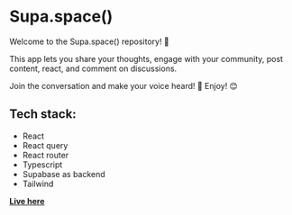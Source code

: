 # Supa.space()

Welcome to the Supa.space() repository! 🚀

This app lets you share your thoughts, engage with your community, post content, react, and comment on discussions.

Join the conversation and make your voice heard! 🎉
Enjoy! 😊

## Tech stack:

- React
- React query
- React router
- Typescript
- Supabase as backend
- Tailwind

[**Live here**](https://supaspace.vercel.app/)
